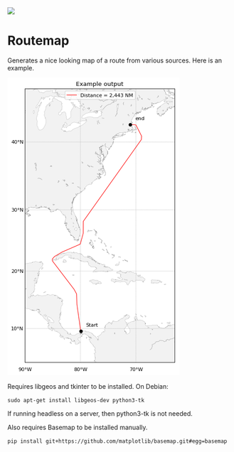 <img src="https://travis-ci.org/vascowhite/routemap.svg?branch=master"/>

# Routemap

Generates a nice looking map of a route from various sources. Here is an 
example.

<img src="https://raw.githubusercontent.com/vascowhite/routemap/master/docs/example.png" />

Requires libgeos and tkinter to be installed. On Debian:

    sudo apt-get install libgeos-dev python3-tk

If running headless on a server, then python3-tk is not needed.

Also requires Basemap to be installed manually.

    pip install git+https://github.com/matplotlib/basemap.git#egg=basemap